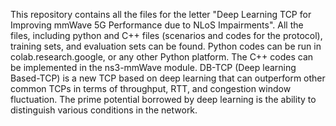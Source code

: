 This repository contains all the files for the letter "Deep Learning TCP for Improving mmWave 5G Performance due to NLoS Impairments". 
All the files, including python and C++ files (scenarios and codes for the protocol), training sets, and evaluation sets can be found.
Python codes can be run in colab.research.google, or any other Python platform. 
The C++ codes can be implemented in the ns3-mmWave module.
DB-TCP (Deep learning Based-TCP) is a new TCP based on deep learning that can outperform other common TCPs in terms of throughput, RTT, and congestion window fluctuation. The prime potential borrowed by deep learning is the ability to distinguish various conditions in the network.


